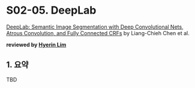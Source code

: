 # S02-05. DeepLab

[DeepLab: Semantic Image Segmentation with Deep Convolutional Nets, Atrous Convolution, and Fully Connected CRFs](https://arxiv.org/abs/1606.00915) by Liang-Chieh Chen et al.

**reviewed by [Hyerin Lim](https://github.com/)**

## 1. 요약

TBD
